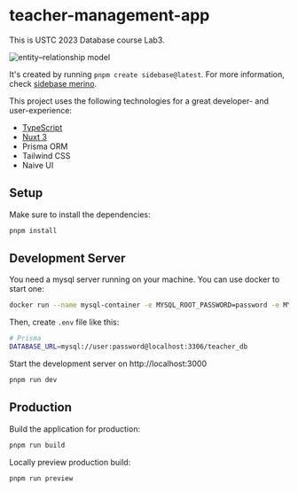 # teacher-management-app

This is USTC 2023 Database course Lab3.

![entity–relationship model](https://user-images.githubusercontent.com/77669094/248526333-31789e8e-cef5-4966-a87f-ddf79457fde1.png)

It's created by running `pnpm create sidebase@latest`. For more information, check [sidebase merino](https://sidebase.io).

This project uses the following technologies for a great developer- and user-experience:

-   [TypeScript](https://www.typescriptlang.org/)
-   [Nuxt 3](https://nuxt.com)
-   Prisma ORM
-   Tailwind CSS
-   Naive UI

## Setup

Make sure to install the dependencies:

```bash
pnpm install
```

## Development Server

You need a mysql server running on your machine. You can use docker to start one:

```bash
docker run --name mysql-container -e MYSQL_ROOT_PASSWORD=password -e MYSQL_DATABASE=teacher_db -e MYSQL_USER=user -e MYSQL_PASSWORD=password -p 3306:3306 -d mysql:latest
```

Then, create `.env` file like this:

```bash
# Prisma
DATABASE_URL=mysql://user:password@localhost:3306/teacher_db
```

Start the development server on http://localhost:3000

```bash
pnpm run dev
```

## Production

Build the application for production:

```bash
pnpm run build
```

Locally preview production build:

```bash
pnpm run preview
```
